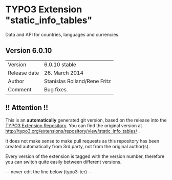# TYPO3 Extension "static_info_tables"
Data and API for countries, languages and currencies.

## Version 6.0.10




<table>
	<tr><td>Version</td><td>6.0.10 stable</td></tr>
	<tr><td>Release date</td><td>26. March 2014</td></tr>
	<tr><td>Author</td><td>Stanislas Rolland/Rene Fritz</td></tr>
	<tr><td>Comment</td><td>Bug fixes.</td></tr>
</table>

## !! Attention !!
This is an **automatically** generated git version, based on the release into the [TYPO3 Extension Repository](http://www.typo3.org/extensions/).
You can find the original version at http://typo3.org/extensions/repository/view/static_info_tables/ .

It does not make sense to make pull requests as this repository has been created automatically from 3rd party, not from the original author(s).

Every version of the extension is tagged with the version number, therefore you can switch quite easily between different versions.


-- never edit the line below (typo3-ter) --